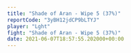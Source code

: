 ```yaml
---
title: "Shade of Aran - Wipe 5 (37%)"
reportCode: "3yBH12jdCP9bLTYJ"
player: "Lght"
fight: "Shade of Aran - Wipe 5 (37%)"
date: 2021-06-07T18:57:55.202000+00:00
---
```

